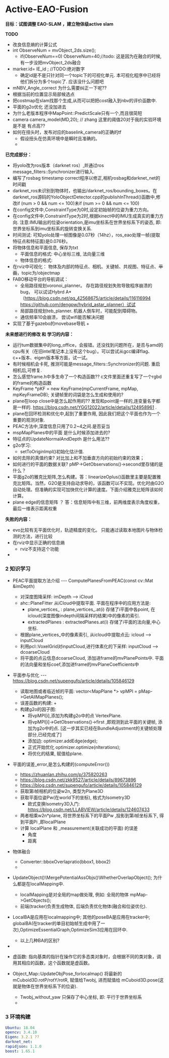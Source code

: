 # Active-EAO-Fusion
**目标：试图调整 EAO-SLAM ，建立物体级active slam**

**TODO**
+ 改良信息熵的计算公式
+ int ObserveNum = mvObject_2ds.size();  
  + if(ObserveNum==0) ObserveNum=40;//todo:  这是因为在融合的时候,有一步没把mvObject_2ds融合
+ marker.id= IE_id ;  //TODO:绝对数字
  + 确定id是不是只针对同一个topic下的可视化单元. 本可视化程序中已经将他们拆分为多个topic了. 应该没什么问题吧
+ mNBV_Angle_correct 为什么需要纠正一下呢??
+ 根据当前的位置显示局部候选点
+ 把costmap在slam找那个生成,从而可以把把cost融入到nbv的评价函数中.
+ 平面的g2o优化 还没加进去
+ 为什么老版本程序中MapPoint::PredictScale只有一个,而且很简短
+ camera camera_model(MD,20);    // zhang 这里的阈值20对于我的实验环境是不是 有点高??
+ 如何在扭头时，发布对应的baselink_camera的正确的tf
  + 假设扭头在仿真环境中是瞬时且准确的。
  + 

**已完成部分：**
+ 将yolo改为ros版本（darknet ros）,并通过ros message_filters::Synchronizer进行输入.
+ 编写了rosbag timestamp correct程序以修正,相机rosbag和darknet_net的时间戳
+ darknet_ros未识别到物体时，也输出/darknet_ros/bounding_boxes。在darknet_ros源码的YoloObjectDetector.cpp的publishInThread()函数中,修改if (num > 0 && num <= 100)未if (num >= 0 && num <= 100)
+ 在config文件中,ConstraintType为0时,设定初始帧的位姿为重力方向。
+ 在config文件中,ConstraintType为2时,根据kinect中的IMU生成真实的重力方向. 注意:IMU输出的位姿orientation,是imu坐标系在世界坐标系下的姿态, 即:世界坐标系到imu坐标系的旋转变换关系.
+ 时间测试: 可知yolo处理一帧图像是0.07秒（14hz），ros_eao处理一帧(提取特征点和特征面)是0.076秒。
+ 将物体信息和平面信息, 保存为txt
  + 平面信息的格式: 中心坐标三维, 法向量三维
  + 物体信息的格式:
+ 在rviz中可视化： 物体及内部的特征点、相机、关键帧、共视图、特征点、~~平面~~，topic为/objectmap
+ FABO移动平台的导航调试：
  + 全局路径规划voronoi_planner。 存在路径规划失败导致程序崩溃的bug， 可以试试Hybrd A*（https://blog.csdn.net/qq_42568675/article/details/116116994  https://github.com/dengpw/hybrid_astar_planner）试试
  + 局部路径规划teb_planner.  机器人倒车时，可能配到障碍物。
  + 通信频率10会崩溃， 尝试wifi能否解决问题
+ 实现了基于gazebo的movebase导航
  + 


**未来想进行的修改 和 学习的内容：**
+ 运行tum数据集中的long_office，会报错。还没找到问题所在，是否与amd的cpu有关（在旧intel笔记本上没有这个bug）。可以尝试从gcc编译flag、c++版本、eigen版本等方面，试一试。
+ 有时候相机会卡死, 推测可能是message_filters::Synchronizer的问题. 重启相机后,可修复.
+ 怎么感觉frame.h中多生命了一个构造函数??  c文件里面还重复写了一个rgbd的frame的构造函数
+ KeyFrame *pKF = new KeyFrame(mpCurrentFrame, mpMap, mpKeyFrameDB);  关键帧里的词袋是怎么生成和使用的?
+ plane在loop close中是怎么起作用的??  发现和point是一样的,连变量名字都是一样的.  https://blog.csdn.net/YGG12022/article/details/124958961 . 
+ plane在回环检测和优化中,起到了重要作用, 因此我们把这个平面也作为一个重要的观测对象.
+ PEAC方法中,深度信息只用了0.2~4之间.是否妥当
+ mspMapPlanes中的平面 是什么时候添加进去的?
+ 特征点的UpdateNormalAndDepth 是什么用法??
+ g2o学习:
  + setToOriginImpl()初始化估计值.
+ 如何去除的真值约束? 对比加上和不加垂直方向的初始约束的效果；
+ 如何进行的平面的数据关联?  pMP->GetObservations()->second里存储的是什么？
+ 平面g2o的雅克比矩阵,怎么构建。答：linearizeOplus()函数里主要是配置雅克比矩阵。当然，G2O是支持自动求导的，该函数可以不实现。优化时由G2O自动处理。但准确的实现可加快优化计算的速度。下面介绍雅克比矩阵该如何计算。
+ plane edge的信息矩阵 ？ 答：信息矩阵中有三维，前两维度表示角度权重，最后一维表示距离权重

**失败的内容：**
+ evo比较有无平面优化时，轨迹精度的变化。 只能通过读取本地图片与物体检测的方法，进行比较
+ 在rviz中显示正确的信息熵
  + rviz不支持这个功能
+ 

### 2 知识学习
+ PEAC平面提取方法介绍 --- ComputePlanesFromPEAC(const cv::Mat &imDepth)
  + 对深度图降采样: imDepth --> iCloud
  + ahc::PlaneFitter 从iCloud中提取平面. 平面在程序中的应用方法是:
    + plane_vertices_ :  plane_vertices_.at(i) 存储了i平面中各point, 在icloud(深度图像indepth间隔采样的结果)中的像素的索引.
    + extractedPlanes :  extractedPlanes.at(i) 存储了i平面的法向量,中心坐标.
  + 根据plane_vertices_中的像素索引, 从icloud中提取点云:   icloud --> inputCloud
  + 利用pcl::VoxelGrid对inputCloud,进行体素化的下采样:  inputCloud -->  dcoarseCloud
  + 将平面的点云信息dcoarseCloud, 添加进frame的mvPlanePoints中.   平面的法向量和坐标coef,添加进frame的mvPlaneCoefficients中
+ 平面参与优化 --- https://blog.csdn.net/supengufo/article/details/105846129
  + 读取地图或者临近帧的平面: vector<MapPlane *> vpMPl = pMap->GetAllMapPlanes();
  + 误差函数的构建:
    + 
  + 构建g2o的因子图:
    + 将vpMPl[i],添加为构建g2o中的点 VertexPlane.
    + 将vpMPl[i]->GetObservations()->first ,即观测到此平面的关键帧, 添加为g2o中的点. [这一步其实已经在BundleAdjustment的关键帧处理部分,已经完成了]
    + 添加边: optimizer.addEdge(edge);
    + 正式开始优化 optimizer.optimize(nIterations);
    + 将优化的结果, 赋值给plane. 
    
+ 平面的误差_error,是怎么构建的(computeError())
  + https://zhuanlan.zhihu.com/p/375820263
  + https://blog.csdn.net/zkk9527/article/details/89673896
  + https://blog.csdn.net/supengufo/article/details/105846129
  + 获取第i帧相机的位姿w2n, 类型为Plane3D
  + 获取平面位姿Pw(在world下的坐标), 格式为Isometry3D
    + 欧式变换Isometry3D入门: https://blog.csdn.net/LLABVIEW/article/details/124607433
  + 两者相乘w2n*plane, 将世界坐标系下的平面Pw  ,投影到第i帧坐标系下, 得到平面Pi ,即localPlane
  + 计算 localPlane 和 _measurement(关联成功的平面) 的误差
    + 角度
    + 距离
  
+ 物体融合
  + Converter::bboxOverlapratio(bbox1, bbox2)
  + 

+ UpdateObject()\MergePotentialAssObjs()\WhetherOverlapObject(); 为什么都是在localMapping中.
  + localMapping是对全局的map做处理, 例如: 全局的物体 mpMap->GetObjects();
  + 前端(tracker)负责生成物体, 后端负责优化物体(融合和位姿优化).
  
+ LocalBA是应用在localmapping中; 其他的poseBA是应用在tracker中; globalBA(在tracker的单目初始帧生成中用了一次),OptimizeEssentialGraph,OptimizeSim3应用在回环中.
  + 以上几种BA的区别?
+ 
+ 虚函数: 指向基类的指针在操作它的多态类对象时，会根据不同的类对象，调用其相应的函数，这个函数就是虚函数。
+ Object_Map::UpdateObjPose_forlocalmap() 将最新的mCuboid3D.rotP/rotY/rotR, 赋值给Twobj, 进而赋值给 mCuboid3D.pose(这就是物体在世界坐标系下的位姿).
  + Twobj_without_yaw 只保存了中心坐标, 即: 平行于世界坐标系
  + 

### 3 环境构建

```yaml
Ubuntu: 18.04
opencv: 3.4.10
Eigen: 3.2.1 ?? 
darknet_net: 
rapidjson: 1.1.0 
boost: 1.65.1
```
